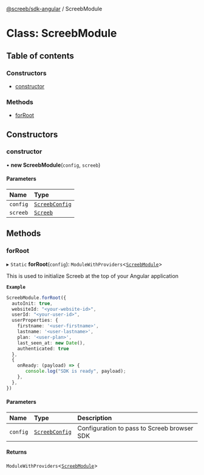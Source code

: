 [@screeb/sdk-angular](../README.md) / ScreebModule

# Class: ScreebModule

## Table of contents

### Constructors

- [constructor](ScreebModule.md#constructor)

### Methods

- [forRoot](ScreebModule.md#forroot)

## Constructors

### constructor

• **new ScreebModule**(`config`, `screeb`)

#### Parameters

| Name | Type |
| :------ | :------ |
| `config` | [`ScreebConfig`](ScreebConfig.md) |
| `screeb` | [`Screeb`](Screeb.md) |

## Methods

### forRoot

▸ `Static` **forRoot**(`config`): `ModuleWithProviders`<[`ScreebModule`](ScreebModule.md)\>

This is used to initialize Screeb at the top of your Angular application

**`Example`**

```ts
ScreebModule.forRoot({
  autoInit: true,
  websiteId: "<your-website-id>",
  userId: "<your-user-id>",
  userProperties: {
    firstname: '<user-firstname>',
    lastname: '<user-lastname>',
    plan: '<user-plan>',
    last_seen_at: new Date(),
    authenticated: true
  },
  {
    onReady: (payload) => {
       console.log("SDK is ready", payload);
    },
  },
})
```

#### Parameters

| Name | Type | Description |
| :------ | :------ | :------ |
| `config` | [`ScreebConfig`](ScreebConfig.md) | Configuration to pass to Screeb browser SDK |

#### Returns

`ModuleWithProviders`<[`ScreebModule`](ScreebModule.md)\>
